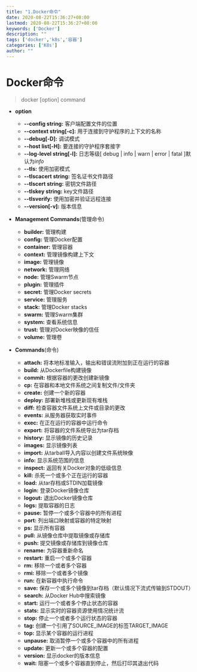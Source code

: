 ```yaml
---
title: "1.Docker命令"
date: 2020-08-22T15:36:27+08:00
lastmod: 2020-08-22T15:36:27+08:00
keywords: ['Docker']
description: ""
tags: ['docker','k8s','容器']
categories: ['K8s']
author: ""
---
```

# Docker命令
> docker [option] command 

+ **option**
    + **--config string:** 客户端配置文件的位置
    + **--context string[-c]:** 用于连接到守护程序的上下文的名称
    + **--debug[-D]:** 调试模式
    + **--host list[-H]:** 要连接的守护程序套接字
    + **--log-level string[-l]:** 日志等级[ debug | info | warn | error | fatal ]默认为*info*
    + **--tls:** 使用加密模式
    + **--tlscacert string:** 签名证书文件路径
    + **--tlscert string:** 密钥文件路径
    + **--tlskey string:** key文件路径
    + **--tlsverify:** 使用加密并验证远程连接
    + **--version[-v]:** 版本信息

    
+ **Management Commands**(管理命令)
    + **builder:** 管理构建
    + **config:** 管理Docker配置
    + **container:** 管理容器
    + **context:** 管理镜像构建上下文
    + **image:** 管理镜像
    + **network:** 管理网络
    + **node:** 管理Swarm节点
    + **plugin:** 管理插件
    + **secret:** 管理Docker secrets
    + **service:** 管理服务
    + **stack:** 管理Docker stacks
    + **swarm:** 管理Swarm集群
    + **system:** 查看系统信息
    + **trust:** 管理对Docker映像的信任
    + **volume:** 管理卷

    
+ **Commands**(命令)
    + **attach:**  将本地标准输入，输出和错误流附加到正在运行的容器
    + **build:**  从Dockerfile构建镜像
    + **commit:**  根据容器的更改创建新镜像
    + **cp:**  在容器和本地文件系统之间复制文件/文件夹
    + **create:**  创建一个新的容器
    + **deploy:**  部署新堆栈或更新现有堆栈
    + **diff:**  检查容器文件系统上文件或目录的更改
    + **events:**  从服务器获取实时事件
    + **exec:**  在正在运行的容器中运行命令
    + **export:**  将容器的文件系统导出为tar存档
    + **history:**  显示镜像的历史记录
    + **images:**  显示镜像列表
    + **import:**  从tarball导入内容以创建文件系统映像
    + **info:**  显示系统范围的信息
    + **inspect:**  返回有关Docker对象的低级信息
    + **kill:**  杀死一个或多个正在运行的容器
    + **load:**  从tar存档或STDIN加载镜像
    + **login:**  登录Docker镜像仓库
    + **logout:**  退出Docker镜像仓库
    + **logs:**  提取容器的日志
    + **pause:**  暂停一个或多个容器中的所有进程
    + **port:**  列出端口映射或容器的特定映射
    + **ps:**  显示所有容器
    + **pull:**  从镜像仓库中提取镜像或存储库
    + **push:**  提交镜像或存储库到镜像仓库
    + **rename:**  为容器重新命名
    + **restart:**  重启一个或多个容器
    + **rm:**  移除一个或者多个容器
    + **rmi:**  移除一个或者多个镜像
    + **run:**  在新容器中执行命令
    + **save:**  保存一个或多个镜像到tar存档（默认情况下流式传输到STDOUT）
    + **search:**  从Docker Hub中搜索镜像
    + **start:**  运行一个或者多个停止状态的容器
    + **stats:**   显示实时的容器资源使用情况统计流
    + **stop:**  停止一个或者多个运行状态的容器
    + **tag:**  创建一个引用了SOURCE_IMAGE的标签TARGET_IMAGE
    + **top:**  显示某个容器的运行进程
    + **unpause:**  取消暂停一个或多个容器中的所有进程
    + **update:**  更新一个或多个容器的配置
    + **version:**  显示docker的版本信息
    + **wait:**  阻塞一个或多个容器直到停止，然后打印其退出代码